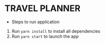 # TRAVEL PLANNER  

- Steps to run application
1. Run `yarn install` to install all dependencies  
2. Run `yarn start` to launch the app  